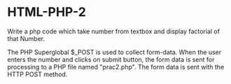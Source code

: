 # HTML-PHP-2
Write a php code which take number from textbox and display factorial of that Number.

The PHP Superglobal $_POST is used to collect form-data.
When the user enters the number and clicks on submit button, the form data is sent for processing to a PHP file named "prac2.php". The form data is sent with the HTTP POST method.
